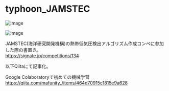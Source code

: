 # typhoon_JAMSTEC

![image](https://user-images.githubusercontent.com/29969700/195805672-5148dfc8-32e9-43e1-9658-0a7b1080e0b9.png)
  
![image](https://user-images.githubusercontent.com/29969700/195805572-f478da92-58f6-4d33-871b-bb2d1ad7f6ae.png)
  
JAMSTEC(海洋研究開発機構)の熱帯低気圧検出アルゴリズム作成コンペに参加した際の書置き。  
https://signate.jp/competitions/134

以下Qiitaにて記事化。  
  
Google Colaboratoryで初めての機械学習  
https://qiita.com/mafunity_/items/464d70915c1815e9a628
